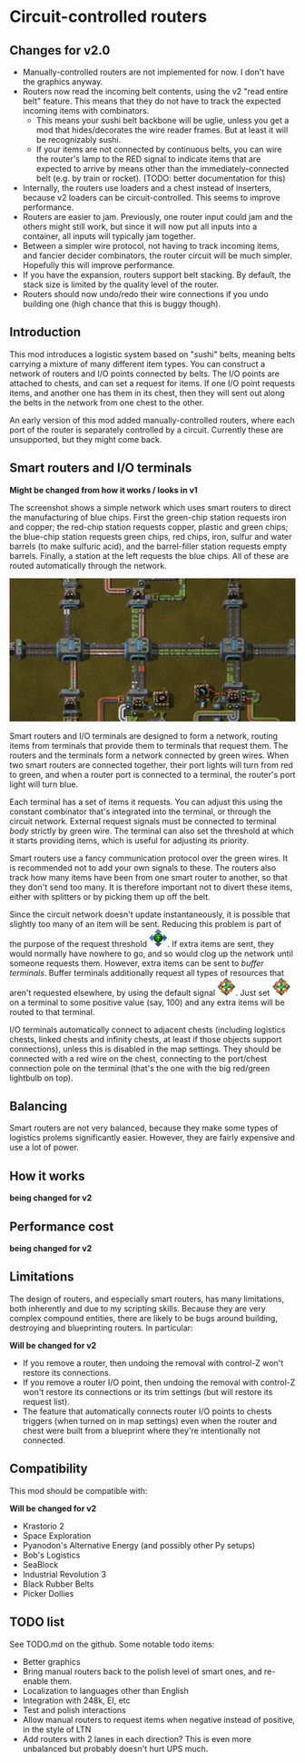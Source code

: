 # Circuit-controlled routers

## Changes for v2.0

* Manually-controlled routers are not implemented for now.  I don't have the graphics anyway.
* Routers now read the incoming belt contents, using the v2 "read entire belt" feature.  This means that they do not have to track the expected incoming items with combinators.
    *  This means your sushi belt backbone will be uglie, unless you get a mod that hides/decorates the wire reader frames.  But at least it will be recognizably sushi.
    * If your items are not connected by continuous belts, you can wire the router's lamp to the RED signal to indicate items that are expected to arrive by means other than the immediately-connected belt (e.g. by train or rocket).  (TODO: better documentation for this)
* Internally, the routers use loaders and a chest instead of inserters, because v2 loaders can be circuit-controlled.  This seems to improve performance.
* Routers are easier to jam.  Previously, one router input could jam and the others might still work, but since it will now put all inputs into a container, all inputs will typically jam together.
* Between a simpler wire protocol, not having to track incoming items, and fancier decider combinators, the router circuit will be much simpler.  Hopefully this will improve performance.
* If you have the expansion, routers support belt stacking.  By default, the stack size is limited by the quality level of the router.
* Routers should now undo/redo their wire connections if you undo building one (high chance that this is buggy though).

## Introduction

This mod introduces a logistic system based on "sushi" belts, meaning belts carrying a mixture of many different item types.  You can construct a network of routers and I/O points connected by belts.  The I/O points are attached to chests, and can set a request for items.  If one I/O point requests items, and another one has them in its chest, then they will sent out along the belts in the network from one chest to the other.

An early version of this mod added manually-controlled routers, where each port of the router is separately controlled by a circuit.  Currently these are unsupported, but they might come back.

## Smart routers and I/O terminals

**Might be changed from how it works / looks in v1**

The screenshot shows a simple network which uses smart routers to direct the manufacturing of blue chips.  First the green-chip station requests iron and copper; the red-chip station requests copper, plastic and green chips; the blue-chip station requests green chips, red chips, iron, sulfur and water barrels (to make sulfuric acid), and the barrel-filler station requests empty barrels.  Finally, a station at the left requests the blue chips.  All of these are routed automatically through the network.

![smart router screenshot](resources/screenshot-smart.jpg)

Smart routers and I/O terminals are designed to form a network, routing items from terminals that provide them to terminals that request them.  The routers and the terminals form a network connected by green wires.  When two smart routers are connected together, their port lights will turn from red to green, and when a router port is connected to a terminal, the router's port light will turn blue.

Each terminal has a set of items it requests.  You can adjust this using the constant combinator that's integrated into the terminal, or through the circuit network.  External request signals must be connected to terminal *body* strictly by green wire.  The terminal can also set the threshold at which it starts providing items, which is useful for adjusting its priority.

Smart routers use a fancy communication protocol over the green wires.  It is recommended not to add your own signals to these.  The routers also track how many items have been from one smart router to another, so that they don't send too many.  It is therefore important not to divert these items, either with splitters or by picking them up off the belt.

Since the circuit network doesn't update instantaneously, it is possible that slightly too many of an item will be sent.  Reducing this problem is part of the purpose of the request threshold ![threshold_signal_igon](resources/threshold.png).  If extra items are sent, they would normally have nowhere to go, and so would clog up the network until someone requests them.  However, extra items can be sent to
*buffer terminals*.  Buffer terminals additionally request all types of resources that aren't requested elsewhere, by using the default signal ![default_signal_icon](resources/default.png).  Just set ![default_signal_icon](resources/default.png) on a terminal to some positive value (say, 100) and any extra items will be routed to that terminal.

I/O terminals automatically connect to adjacent chests (including logistics chests, linked chests and infinity chests, at least if those objects support connections), unless this is disabled in the map settings.  They should be connected with a red wire on the chest, connecting to the port/chest connection pole on the terminal (that's the one with the big red/green lightbulb on top).

## Balancing

Smart routers are not very balanced, because they make some types of logistics prolems significantly easier.  However, they are fairly expensive and use a lot of power.

## How it works

**being changed for v2**

## Performance cost

**being changed for v2**

## Limitations

The design of routers, and especially smart routers, has many limitations, both inherently and due to my scripting skills.  Because they are very complex compound entities, there are likely to be bugs around building, destroying and blueprinting routers.  In particular:

**Will be changed for v2**

* If you remove a router, then undoing the removal with control-Z won't restore its connections.
* If you remove a router I/O point, then undoing the removal with control-Z won't restore its connections or its trim settings (but will restore its request list).
* The feature that automatically connects router I/O points to chests triggers (when turned on in map settings) even when the router and chest were built from a blueprint where they're intentionally not connected.

## Compatibility

This mod should be compatible with:

**Will be changed for v2**
* Krastorio 2
* Space Exploration
* Pyanodon's Alternative Energy (and possibly other Py setups)
* Bob's Logistics
* SeaBlock
* Industrial Revolution 3
* Black Rubber Belts
* Picker Dollies

## TODO list

See TODO.md on the github.  Some notable todo items:

* Better graphics
* Bring manual routers back to the polish level of smart ones, and re-enable them.
* Localization to languages other than English
* Integration with 248k, EI, etc
* Test and polish interactions
* Allow manual routers to request items when negative instead of positive, in the style of LTN
* Add routers with 2 lanes in each direction?  This is even more unbalanced but probably doesn't hurt UPS much.